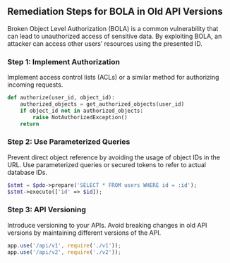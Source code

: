 

## Remediation Steps for BOLA in Old API Versions
Broken Object Level Authorization (BOLA) is a common vulnerability that can lead to unauthorized access of sensitive data. By exploiting BOLA, an attacker can access other users’ resources using the presented ID.

### Step 1: Implement Authorization
Implement access control lists (ACLs) or a similar method for authorizing incoming requests.

```python
def authorize(user_id, object_id):
    authorized_objects = get_authorized_objects(user_id)
    if object_id not in authorized_objects:
        raise NotAuthorizedException()
    return
```

### Step 2: Use Parameterized Queries
Prevent direct object reference by avoiding the usage of object IDs in the URL. Use parameterized queries or secured tokens to refer to actual database IDs.

```php
$stmt = $pdo->prepare('SELECT * FROM users WHERE id = :id');
$stmt->execute(['id' => $id]);
```

### Step 3: API Versioning
Introduce versioning to your APIs. Avoid breaking changes in old API versions by maintaining different versions of the API.

```javascript
app.use('/api/v1', require('./v1'));
app.use('/api/v2', require('./v2'));
```